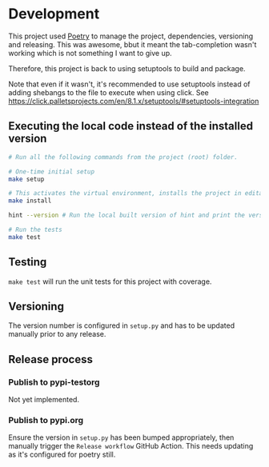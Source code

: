 # Development

This project used [Poetry](https://python-poetry.org/) to manage the project, dependencies, versioning and releasing. This was awesome, bbut it meant the tab-completion wasn't working which is not something I want to give up.

Therefore, this project is back to using setuptools to build and package.

Note that even if it wasn't, it's recommended to use setuptools instead of adding shebangs to the file to execute when using click. See https://click.palletsprojects.com/en/8.1.x/setuptools/#setuptools-integration

## Executing the local code instead of the installed version

```bash
# Run all the following commands from the project (root) folder.

# One-time initial setup
make setup

# This activates the virtual environment, installs the project in editable mode and all dev dependencies.
make install

hint --version # Run the local built version of hint and print the version. Useful to confirm you are running the code and not the version installed onto your development machine.

# Run the tests
make test
```

## Testing

`make test` will run the unit tests for this project with coverage.

## Versioning

The version number is configured in `setup.py` and has to be updated manually prior to any release.

## Release process

### Publish to pypi-testorg

Not yet implemented.

### Publish to pypi.org

Ensure the version in `setup.py` has been bumped appropriately, then manually trigger the `Release workflow` GitHub Action. This needs updating as it's configured for poetry still.
